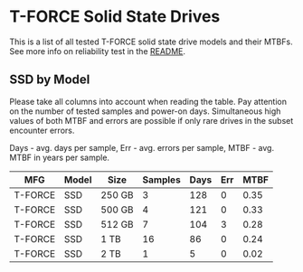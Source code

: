 T-FORCE Solid State Drives
==========================

This is a list of all tested T-FORCE solid state drive models and their MTBFs. See
more info on reliability test in the [README](https://github.com/linuxhw/SMART).

SSD by Model
------------

Please take all columns into account when reading the table. Pay attention on the
number of tested samples and power-on days. Simultaneous high values of both MTBF
and errors are possible if only rare drives in the subset encounter errors.

Days - avg. days per sample,
Err  - avg. errors per sample,
MTBF - avg. MTBF in years per sample.

| MFG       | Model              | Size   | Samples | Days  | Err   | MTBF |
|-----------|--------------------|--------|---------|-------|-------|------|
| T-FORCE   | SSD                | 250 GB | 3       | 128   | 0     | 0.35   |
| T-FORCE   | SSD                | 500 GB | 4       | 121   | 0     | 0.33   |
| T-FORCE   | SSD                | 512 GB | 7       | 104   | 3     | 0.28   |
| T-FORCE   | SSD                | 1 TB   | 16      | 86    | 0     | 0.24   |
| T-FORCE   | SSD                | 2 TB   | 1       | 5     | 0     | 0.02   |
